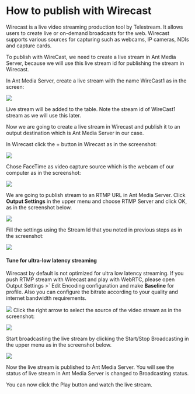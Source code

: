 # How to publish with Wirecast

Wirecast is a live video streaming production tool by Telestream. It allows users to create live or on-demand broadcasts for the web. Wirecast supports various sources for capturing such as webcams, IP cameras, NDIs and capture cards. 

To publish with WireCast, we need to create a live stream in Ant Media Server, because we will use this live stream id for publishing the stream in Wirecast. 

In Ant Media Server, create a live stream with the name WireCast1 as in the screen:

![](@site/static/img/image6.png)

Live stream will be added to the table. Note the stream id of WireCast1 stream as we will use this later.

Now we are going to create a live stream in Wirecast and publish it to an output destination which is Ant Media Server in our case.

In Wirecast click the + button in Wirecast as in the screenshot:

![](@site/static/img/image4.png)

Chose FaceTime as video capture source which is the webcam of our computer as in the screenshot:

![](@site/static/img/image7.png)

We are going to publish stream to an RTMP URL in Ant Media Server. Click **Output Settings** in the upper menu and choose RTMP Server and click OK, as in the screenshot below.

![](@site/static/img/image8.png)

Fill the settings using the Stream Id that you noted in previous steps as in the screenshot:

![](@site/static/img/image1.png)

#### Tune for ultra-low latency streaming

Wirecast by default is not optimized for ultra low latency streaming. If you push RTMP stream with Wirecast and play with WebRTC, please open Output Settings >` Edit Encoding configuration and make **Baseline** for profile. Also you can configure the bitrate according to your quality and internet bandwidth requirements.

![](@site/static/img/wirecast-encoding-settings.png) Click the right arrow to select the source of the video stream as in the screenshot:

![](@site/static/img/image11.png)

Start broadcasting the live stream by clicking the Start/Stop Broadcasting in the upper menu as in the screenshot below.

![](@site/static/img/image2.png)

Now the live stream is published to Ant Media Server. You will see the status of live stream in Ant Media Server is changed to Broadcasting status.

You can now click the Play button and watch the live stream.